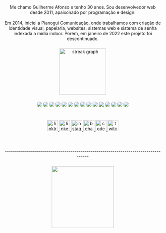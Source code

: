 <p align="center">Me chamo Guilherme Afonso e tenho 30 anos. Sou desenvolvedor web desde 2011, apaixonado por programação e design.<br><br>Em 2014, iniciei a Pianogui Comunicação, onde trabalhamos com criação de identidade visual, papelaria, websites, sistemas web e sistema de senha indexada a mídia indoor. Porém, em janeiro de 2022 este projeto foi descontinuado.</p>

###

<div align="center">
  <img src="https://streak-stats.demolab.com?user=guilhermeafonsodev&locale=pt-br&mode=daily&theme=nightowl&hide_border=true&border_radius=5" height="150" alt="streak graph"  />
</div>

###

<div align="center">
  <img src="https://img.shields.io/badge/PHP-777BB4.svg?style=for-the-badge&logo=PHP&logoColor=white" style="border-radius:5px; overflow:hidden;" />
  <img src="https://img.shields.io/badge/JavaScript-F7DF1E.svg?style=for-the-badge&logo=JavaScript&logoColor=black" style="border-radius:5px; overflow:hidden;" />
  <img src="https://img.shields.io/badge/HTML5-E34F26.svg?style=for-the-badge&logo=HTML5&logoColor=white" style="border-radius:5px; overflow:hidden;" />
  <img src="https://img.shields.io/badge/CSS3-1572B6.svg?style=for-the-badge&logo=CSS3&logoColor=white" style="border-radius:5px; overflow:hidden;" />
  <img src="https://img.shields.io/badge/Adobe-FF0000.svg?style=for-the-badge&logo=Adobe&logoColor=white" style="border-radius:5px; overflow:hidden;" />
  <img src="https://img.shields.io/badge/Android%20Studio-3DDC84.svg?style=for-the-badge&logo=Android-Studio&logoColor=white" style="border-radius:5px; overflow:hidden;" />
  <img src="https://img.shields.io/badge/Sass-CC6699.svg?style=for-the-badge&logo=Sass&logoColor=white" style="border-radius:5px; overflow:hidden;" />
  <img src="https://img.shields.io/badge/Bootstrap-7952B3.svg?style=for-the-badge&logo=Bootstrap&logoColor=white" style="border-radius:5px; overflow:hidden;" />
  <img src="https://img.shields.io/badge/Tailwind%20CSS-06B6D4.svg?style=for-the-badge&logo=Tailwind-CSS&logoColor=white" style="border-radius:5px; overflow:hidden;" />
  <img src="https://img.shields.io/badge/MySQL-4479A1.svg?style=for-the-badge&logo=MySQL&logoColor=white" style="border-radius:5px; overflow:hidden;" />
  <img src="https://img.shields.io/badge/jQuery-0769AD.svg?style=for-the-badge&logo=jQuery&logoColor=white" />
  <img src="https://img.shields.io/badge/WordPress-21759B.svg?style=for-the-badge&logo=WordPress&logoColor=white" style="border-radius:5px; overflow:hidden;" />
  <img src="https://img.shields.io/badge/Woo-96588A.svg?style=for-the-badge&logo=Woo&logoColor=white" style="border-radius:5px; overflow:hidden;" />
  <img src="https://img.shields.io/badge/React-61DAFB.svg?style=for-the-badge&logo=React&logoColor=black" style="border-radius:5px; overflow:hidden;" />
  <img src="https://img.shields.io/badge/TypeScript-3178C6.svg?style=for-the-badge&logo=TypeScript&logoColor=white" style="border-radius:5px; overflow:hidden;" />
</div>

###

<br clear="both">

<div align="center">
  <a href="https://taggo.one/guilhermeafonso" target="_blank">
    <img src="https://img.shields.io/static/v1?message=Infos&logo=linktree&label=&color=282a36&logoColor=white&labelColor=&style=for-the-badge" height="35" alt="linktree logo"  />
  </a>
  <a href="https://www.linkedin.com/in/guilhermeafonsodev/" target="_blank">
    <img src="https://img.shields.io/static/v1?message=LinkedIn&logo=linkedin&label=&color=282a36&logoColor=white&labelColor=&style=for-the-badge" height="35" alt="linkedin logo"  />
  </a>
  <a href="https://www.instagram.com/guilherme.afonso/" target="_blank">
    <img src="https://img.shields.io/static/v1?message=Instagram&logo=instagram&label=&color=282a36&logoColor=white&labelColor=&style=for-the-badge" height="35" alt="instagram logo"  />
  </a>
  <a href="https://www.behance.net/guilhermeafonso" target="_blank">
    <img src="https://img.shields.io/static/v1?message=Behance&logo=behance&label=&color=282a36&logoColor=white&labelColor=&style=for-the-badge" height="35" alt="behance logo"  />
  </a>
  <a href="https://codepen.io/guilhermeafonso/" target="_blank">
    <img src="https://img.shields.io/static/v1?message=Codepen&logo=codepen&label=&color=282a36&logoColor=white&labelColor=&style=for-the-badge" height="35" alt="codepen logo"  />
  </a>
  <a href="https://twitch.tv/olegnoir" target="_blank">
    <img src="https://img.shields.io/static/v1?message=Twitch&logo=twitch&label=&color=282a36&logoColor=white&labelColor=&style=for-the-badge" height="35" alt="twitch logo"  />
  </a>
</div>

###

<br clear="both">

<p align="center">------------------------------------------------------------------------------------</p>

###

<div align="center">
  <img height="200" src="https://i.giphy.com/media/13FrpeVH09Zrb2/giphy.webp"  />
</div>

###
